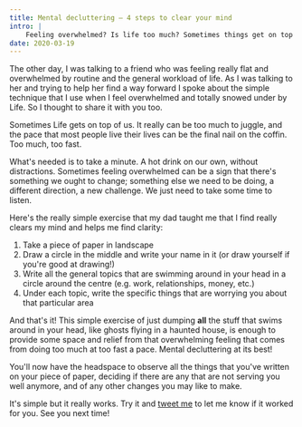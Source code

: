 ```yaml
---
title: Mental decluttering – 4 steps to clear your mind
intro: |
    Feeling overwhelmed? Is life too much? Sometimes things get on top of us. Here's a simple technique to help you feel better.
date: 2020-03-19
---
```


The other day, I was talking to a friend who was feeling really flat and overwhelmed by routine and the general workload of life. As I was talking to her and trying to help her find a way forward I spoke about the simple technique that I use when I feel overwhelmed and totally snowed under by Life. So I thought to share it with you too.

Sometimes Life gets on top of us. It really can be too much to juggle, and the pace that most people live their lives can be the final nail on the coffin. Too much, too fast.

What's needed is to take a minute. A hot drink on our own, without distractions. Sometimes feeling overwhelmed can be a sign that there's something we ought to change; something else we need to be doing, a different direction, a new challenge. We just need to take some time to listen.

Here's the really simple exercise that my dad taught me that I find really clears my mind and helps me find clarity:

1. Take a piece of paper in landscape
2. Draw a circle in the middle and write your name in it (or draw yourself if you're good at drawing!)
3. Write all the general topics that are swimming around in your head in a circle around the centre (e.g. work, relationships, money, etc.)
4. Under each topic, write the specific things that are worrying you about that particular area

And that's it! This simple exercise of just dumping **all** the stuff that swims around in your head, like ghosts flying in a haunted house, is enough to provide some space and relief from that overwhelming feeling that comes from doing too much at too fast a pace. Mental decluttering at its best!

You'll now have the headspace to observe all the things that you've written on your piece of paper, deciding if there are any that are not serving you well anymore, and of any other changes you may like to make.

It's simple but it really works. Try it and [tweet me](https://twitter.com/energybubble) to let me know if it worked for you. See you next time!
